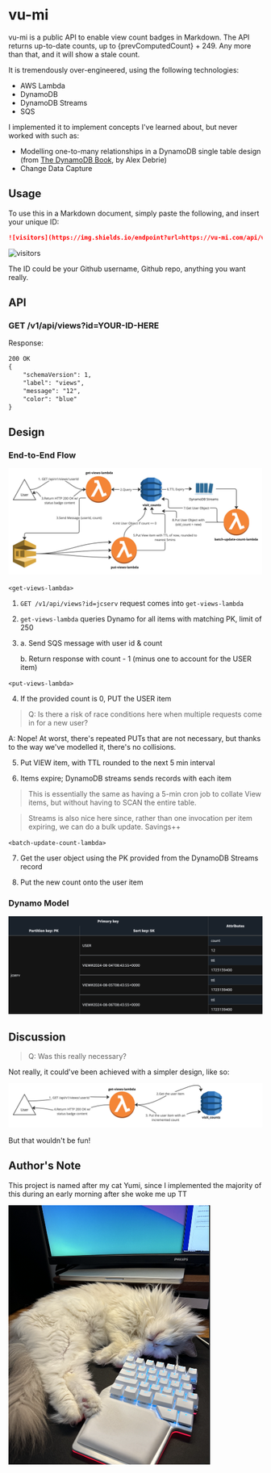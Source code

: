 # vu-mi

vu-mi is a public API to enable view count badges in Markdown. 
The API returns up-to-date counts, up to {prevComputedCount} + 249. Any more than that, and it will show a stale count.


It is tremendously over-engineered, using the following technologies:
- AWS Lambda
- DynamoDB
- DynamoDB Streams
- SQS

I implemented it to implement concepts I've learned about, but never worked with such as:
- Modelling one-to-many relationships in a DynamoDB single table design (from [The DynamoDB Book](https://dynamodbbook.com/), by Alex Debrie)
- Change Data Capture

## Usage

To use this in a Markdown document, simply paste the following, and insert your unique ID:
```md
![visitors](https://img.shields.io/endpoint?url=https://vu-mi.com/api/v1/views?id=<INSERT_UNIQUE_ID_HERE>)
```

![visitors](https://img.shields.io/endpoint?url=https://vu-mi.com/api/v1/views?id=jcserv/vu-mi)

The ID could be your Github username, Github repo, anything you want really.

## API

### GET /v1/api/views?id=YOUR-ID-HERE
Response:
```
200 OK
{
    "schemaVersion": 1,
    "label": "views",
    "message": "12",
    "color": "blue"
}
```

## Design

### End-to-End Flow

![system-diagram](docs/system-diagram.jpg)

`<get-views-lambda>`
1. `GET /v1/api/views?id=jcserv` request comes into `get-views-lambda`
2. `get-views-lambda` queries Dynamo for all items with matching PK, limit of 250
3.  a. Send SQS message with user id & count

    b. Return response with count - 1 (minus one to account for the USER item)

`<put-views-lambda>`

4. If the provided count is 0, PUT the USER item
> Q: Is there a risk of race conditions here when multiple requests come in for a new user?

A: Nope! At worst, there's repeated PUTs that are not necessary, but thanks to the way we've modelled it, there's no collisions.

5. Put VIEW item, with TTL rounded to the next 5 min interval

6. Items expire; DynamoDB streams sends records with each item

> This is essentially the same as having a 5-min cron job to collate View items, but without having to SCAN the entire table.

> Streams is also nice here since, rather than one invocation per item expiring, we can do a bulk update. Savings++

`<batch-update-count-lambda>`

7. Get the user object using the PK provided from the DynamoDB Streams record

8. Put the new count onto the user item

### Dynamo Model

![dynamo-model](docs/dynamo-model.png)

## Discussion

> Q: Was this really necessary?

Not really, it could've been achieved with a simpler design, like so:

![system-diagram-v1](docs/system-diagram-v1.jpg)

But that wouldn't be fun!

## Author's Note

This project is named after my cat Yumi, since I implemented the majority of this during an early morning
after she woke me up TT

<img src="docs/yumi.png" alt="drawing" width="400"/>
